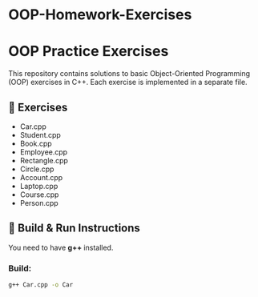# OOP-Homework-Exercises
# OOP Practice Exercises

This repository contains solutions to basic Object-Oriented Programming (OOP) exercises in C++.
Each exercise is implemented in a separate file.

## 📌 Exercises
- Car.cpp
- Student.cpp
- Book.cpp
- Employee.cpp
- Rectangle.cpp
- Circle.cpp
- Account.cpp
- Laptop.cpp
- Course.cpp
- Person.cpp

## 🚀 Build & Run Instructions
You need to have **g++** installed.

### Build:
```bash
g++ Car.cpp -o Car

